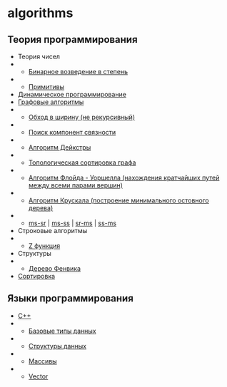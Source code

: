 # algorithms

## Теория программирования

* Теория чисел
* * [Бинарное возведение в степень](/theory/binpow.md)
* * [Примитивы](/theory/primitivy.md)
* [Динамическое программирование](/theory/dynamic.md)
* [Графовые алгоритмы](/theory/graf.md)
* * [Обход в ширину (не рекурсивный)](/theory/graf/bfs.md)
* * [Поиск компонент связности](/theory/graf/bfsCompSv.md)
* * [Алгоритм Дейкстры](/theory/graf/dejkstra.md)
* * [Топологическая сортировка графа](/theory/graf/topologicSort.md)
* * [Алгоритм Флойда - Уоршелла (нахождения кратчайших путей между всеми парами вершин)](/theory/graf/Floyd_Warshall.md)
* * [Алгоритм Крускала (построение минимального остовного дерева)](/theory/graf/Kruskal.md)
* * [ms-sr](/theory/graf/ms_to_sr.md) | [ms-ss](/theory/graf/ms_to_ss.md) | [sr-ms](/theory/graf/sr_to_ms.md) | [ss-ms](/theory/graf/ss_to_ms.md)
* Строковые алгоритмы
* * [Z функция](/theory/zFunction.md)
* Структуры
* * [Дерево Фенвика](/theory/fenwick.md)
* [Сортировка](/theory/sort.md)

## Языки программирования

* [C++](./languages/cpp/README.md)
* * [Базовые типы данных](/languages/cpp/base_type.md)
* * [Структуры данных](/theory/data-structure.md)
* * [Массивы](/languages/cpp/array.md)
* * [Vector](/languages/cpp/vector.md)
